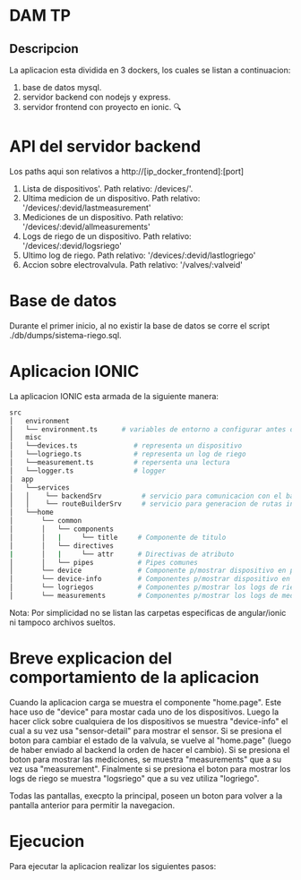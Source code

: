 
DAM TP 
=======================

## Descripcion

La aplicacion esta dividida en 3 dockers, los cuales se listan a continuacion:
1. base de datos mysql.
2. servidor backend con nodejs y express.
3. servidor frontend con proyecto en ionic. 🔍

# API del servidor backend

Los paths aqui son relativos a http://[ip_docker_frontend]:[port]

1. Lista de dispositivos'. Path relativo: /devices/'. 
2. Ultima medicion de un dispositivo. Path relativo: '/devices/:devid/lastmeasurement' 
3. Mediciones de un dispositivo. Path relativo: '/devices/:devid/allmeasurements'
4. Logs de riego de un dispositivo. Path relativo: '/devices/:devid/logsriego'
5. Ultimo log de riego. Path relativo: '/devices/:devid/lastlogriego'          
6. Accion sobre electrovalvula. Path relativo: '/valves/:valveid'       

# Base de datos

Durante el primer inicio, al no existir la base de datos se corre el script  ./db/dumps/sistema-riego.sql.

# Aplicacion IONIC

La aplicacion IONIC esta armada de la siguiente manera:
 ```sh
src
│   environment
│   └── environment.ts      # variables de entorno a configurar antes de correr el proyecto
│   misc                        
│   └──devices.ts              # representa un dispositivo
│   └──logriego.ts             # representa un log de riego
│   └──measurement.ts          # repersenta una lectura
│   └──logger.ts               # logger
│  app
│   └──services                    
│   │    └── backendSrv          # servicio para comunicacion con el backend
│   │    └── routeBuilderSrv     # servicio para generacion de rutas internas
│   └──home                    
│       └── common              
│       │   └── components      
│       │   |     └── title     # Componente de titulo
│       │   └── directives      
|       │   |     └── attr      # Directivas de atributo      
│       │   └── pipes           # Pipes comunes
│       └── device              # Componente p/mostrar dispositivo en pagina principal
│       └── device-info         # Componentes p/mostrar dispositivo en pagina del dispositivo
│       └── logriegos           # Componentes p/mostrar los logs de riego de un dispositivo
│       └── measurements        # Componentes p/mostrar los logs de mediciones de un dispositivo
```
Nota: Por simplicidad no se listan las carpetas especificas de angular/ionic ni tampoco archivos sueltos.

# Breve explicacion del comportamiento de la aplicacion

Cuando la aplicacion carga se muestra el componente "home.page". Este hace uso de "device" para mostar
cada uno de los dispositivos.
Luego la hacer click sobre cualquiera de los dispositivos se muestra "device-info" el cual a su vez usa
"sensor-detail" para mostrar el sensor. Si se presiona el boton para cambiar el estado de la valvula, se
vuelve al "home.page" (luego de haber enviado al backend la orden de hacer el cambio). Si se presiona el 
boton para mostrar las mediciones, se muestra "measurements" que a su vez usa "measurement". Finalmente si
se presiona el boton para mostrar los logs de riego se muestra "logsriego" que a su vez utiliza "logriego".

Todas las pantallas, execpto la principal, poseen un boton para volver a la pantalla anterior para permitir
la navegacion.

#  Ejecucion
Para ejecutar la aplicacion realizar los siguientes pasos:
